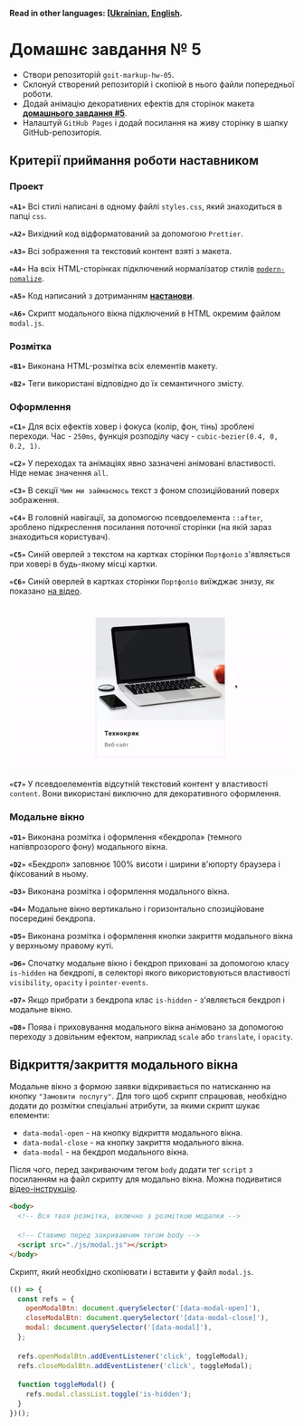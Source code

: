 **Read in other languages: [[Ukrainian](README.md), [English](README.en.md).**

# Домашнє завдання № 5

- Створи репозиторій `goit-markup-hw-05`.
- Склонуй створений репозиторій і скопіюй в нього файли попередньої роботи.
- Додай анімацію декоративних ефектів для сторінок макета
  [**домашнього завдання #5**](<https://www.figma.com/file/oTYBECAN79dXy19hzWObO4/Web-Studio-(Version-2.1)?node-id=1%3A836>).
- Налаштуй `GitHub Pages` і додай посилання на живу сторінку в шапку
  GitHub-репозиторія.

## Критерії приймання роботи наставником

### Проект

**`«A1»`** Всі стилі написані в одному файлі `styles.css`, який знаходиться в
папці `css`.

**`«A2»`** Вихідний код відформатований за допомогою `Prettier`.

**`«A3»`** Всі зображення та текстовий контент взяті з макета.

**`«A4»`** На всіх HTML-сторінках підключений нормалізатор стилів
[`modern-nomalize`](https://github.com/sindresorhus/modern-normalize).

**`«A5»`** Код написаний з дотриманням [**настанови**](https://codeguide.co/).

**`«A6»`** Скрипт модального вікна підключений в HTML окремим файлом `modal.js`.

### Розмітка

**`«B1»`** Виконана HTML-розмітка всіх елементів макету.

**`«B2»`** Теги використані відповідно до їх семантичного змісту.

### Оформлення

**`«C1»`** Для всіх ефектів ховер і фокуса (колір, фон, тінь) зроблені переходи.
Час - `250ms`, функція розподілу часу - `cubic-bezier(0.4, 0, 0.2, 1)`.

**`«C2»`** У переходах та анімаціях явно зазначені анімовані властивості. Ніде
немає значення `all`.

**`«C3»`** В секції `Чим ми займаємось` текст з фоном спозиційований поверх
зображення.

**`«C4»`** В головній навігації, за допомогою псевдоелемента `::after`, зроблено
підкреслення посилання поточної сторінки (на якій зараз знаходиться користувач).

**`«C5»`** Синій оверлей з текстом на картках сторінки `Портфоліо` з'являється
при ховері в будь-якому місці картки.

**`«C6»`** Синій оверлей в картках сторінки `Портфоліо` виїжджає знизу, як
показано [на відео](./preview.gif).

![Demonstration](./preview.gif)

**`«C7»`** У псевдоелементів відсутній текстовий контент у властивості
`content`. Вони використані виключно для декоративного оформлення.

### Модальне вікно

**`«D1»`** Виконана розмітка і оформлення «бекдропа» (темного напівпрозорого
фону) модального вікна.

**`«D2»`** «Бекдроп» заповнює 100% висоти і ширини в'юпорту браузера і
фіксований в ньому.

**`«D3»`** Виконана розмітка і оформлення модального вікна.

**`«D4»`** Модальне вікно вертикально і горизонтально спозиційоване посередині
бекдропа.

**`«D5»`** Виконана розмітка і оформлення кнопки закриття модального вікна у
верхньому правому куті.

**`«D6»`** Спочатку модальне вікно і бекдроп приховані за допомогою класу
`is-hidden` на бекдропі, в селекторі якого використовуються властивості
`visibility`, `opacity` і `pointer-events`.

**`«D7»`** Якщо прибрати з бекдропа клас `is-hidden` - з'являється бекдроп і
модальне вікно.

**`«D8»`** Поява і приховування модального вікна анімовано за допомогою переходу
з довільним ефектом, наприклад `scale` або `translate`, і `opacity`.

## Відкриття/закриття модального вікна

Модальне вікно з формою заявки відкривається по натисканню на кнопку
`"Замовити послугу"`. Для того щоб скрипт спрацював, необхідно додати до
розмітки спеціальні атрибути, за якими скрипт шукає елементи:

- `data-modal-open` - на кнопку відкриття модального вікна.
- `data-modal-close` - на кнопку закриття модального вікна.
- `data-modal` - на бекдроп модального вікна.

Після чого, перед закриваючим тегом `body` додати тег `script` з посиланням на
файл скрипту для модально вікна. Можна подивитися
[відео-інструкцію](https://drive.google.com/file/d/1yasixN2K-9DdsYtKCJWVay9WbyTZai0t/view?usp=sharing).

```html
<body>
  <!-- Вся твоя розмітка, включно з розміткою модалки -->

  <!-- Ставимо перед закриваючим тегом body -->
  <script src="./js/modal.js"></script>
</body>
```

Скрипт, який необхідно скопіювати і вставити у файл `modal.js`.

```js
(() => {
  const refs = {
    openModalBtn: document.querySelector('[data-modal-open]'),
    closeModalBtn: document.querySelector('[data-modal-close]'),
    modal: document.querySelector('[data-modal]'),
  };

  refs.openModalBtn.addEventListener('click', toggleModal);
  refs.closeModalBtn.addEventListener('click', toggleModal);

  function toggleModal() {
    refs.modal.classList.toggle('is-hidden');
  }
})();
```
